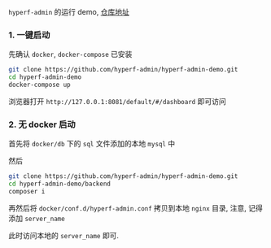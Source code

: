 `hyperf-admin` 的运行 demo, [仓库地址](https://github.com/hyperf-admin/hyperf-admin-demo)

### 1. 一键启动
先确认 `docker`, `docker-compose` 已安装

```bash
git clone https://github.com/hyperf-admin/hyperf-admin-demo.git
cd hyperf-admin-demo 
docker-compose up
```

浏览器打开 `http://127.0.0.1:8081/default/#/dashboard` 即可访问

### 2. 无 docker 启动

首先将 `docker/db` 下的 `sql` 文件添加的本地 `mysql` 中

然后

```bash
git clone https://github.com/hyperf-admin/hyperf-admin-demo.git
cd hyperf-admin-demo/backend
composer i
```

再然后将 `docker/conf.d/hyperf-admin.conf` 拷贝到本地 `nginx` 目录, 注意, 记得添加 `server_name`

此时访问本地的 `server_name` 即可.
